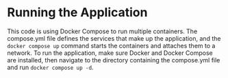  # Running the Application
 This code is using Docker Compose to run multiple containers. 
 The compose.yml file defines the services that make up the application, 
 and the `docker compose up` command starts the containers and attaches them to a network.
 To run the application, make sure Docker and Docker Compose are installed, 
 then navigate to the directory containing the compose.yml file and run `docker compose up -d`.
